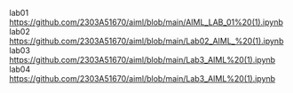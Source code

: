 lab01 https://github.com/2303A51670/aiml/blob/main/AIML_LAB_01%20(1).ipynb
lab02 https://github.com/2303A51670/aiml/blob/main/Lab02_AIML_%20(1).ipynb
lab03 https://github.com/2303A51670/aiml/blob/main/Lab3_AIML%20(1).ipynb
lab04 https://github.com/2303A51670/aiml/blob/main/Lab3_AIML%20(1).ipynb
